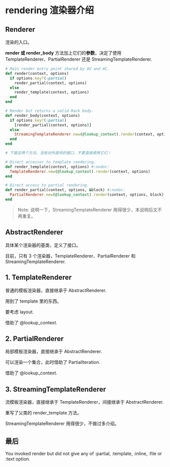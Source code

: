 # rendering 渲染器介绍

## Renderer

渲染的入口。

**render 或 render_body** 方法加上它们的**参数**，决定了使用 TemplateRenderer、PartialRenderer 还是 StreamingTemplateRenderer.

```ruby
# Main render entry point shared by AV and AC.
def render(context, options)
  if options.key?(:partial)
    render_partial(context, options)
  else
    render_template(context, options)
  end
end

# Render but returns a valid Rack body.
def render_body(context, options)
  if options.key?(:partial)
    [render_partial(context, options)]
  else
    StreamingTemplateRenderer.new(@lookup_context).render(context, options)
  end
end

# 下面这两个方法，没有对外提供的接口，不要直接使用它们！

# Direct accessor to template rendering.
def render_template(context, options) #:nodoc:
  TemplateRenderer.new(@lookup_context).render(context, options)
end

# Direct access to partial rendering.
def render_partial(context, options, &block) #:nodoc:
  PartialRenderer.new(@lookup_context).render(context, options, block)
end
```

> Note: 说明一下，StreamingTemplateRenderer 用得很少，本说明后文不再重复。

## AbstractRenderer

具体某个渲染器的基类，定义了接口。

目前，只有 3 个渲染器，TemplateRenderer、PartialRenderer 和 StreamingTemplateRenderer.

## 1. TemplateRenderer

普通的模板渲染器，直接继承于 AbstractRenderer.

用到了 template 里的东西。

要考虑 layout.

借助了 @lookup_context.

## 2. PartialRenderer

局部模板渲染器，直接继承于 AbstractRenderer.

可以渲染一个集合，此时借助了 PartialIteration.

借助了 @lookup_context.

## 3. StreamingTemplateRenderer

流模板渲染器，直接继承于 TemplateRenderer，间接继承于 AbstractRenderer.

重写了父类的 render_template 方法。

StreamingTemplateRenderer 用得很少，不做过多介绍。

## 最后

You invoked render but did not give any of :partial, :template, :inline, :file or :text option.
